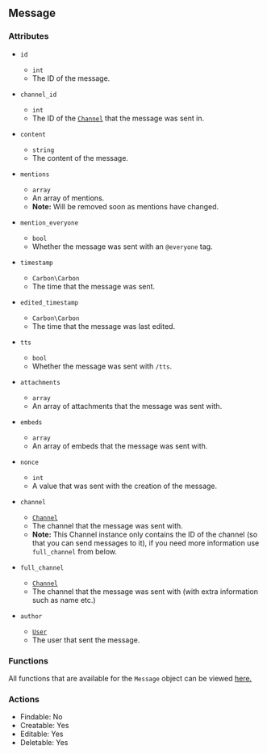 ## Message

### Attributes

- `id`
	- `int`
	- The ID of the message.
- `channel_id`
	- `int`
	- The ID of the [`Channel`](channel.md) that the message was sent in.
- `content`
	- `string`
	- The content of the message.
- `mentions`
	- `array`
	- An array of mentions.
	- **Note:** Will be removed soon as mentions have changed.
- `mention_everyone`
	- `bool`
	- Whether the message was sent with an `@everyone` tag.
- `timestamp`
	- `Carbon\Carbon`
	- The time that the message was sent.
- `edited_timestamp`
	- `Carbon\Carbon`
	- The time that the message was last edited.
- `tts`
	- `bool`
	- Whether the message was sent with `/tts`.
- `attachments`
	- `array`
	- An array of attachments that the message was sent with.
- `embeds`
	- `array`
	- An array of embeds that the message was sent with.
- `nonce`
	- `int`
	- A value that was sent with the creation of the message.

- `channel`
	- [`Channel`](channel.md)
	- The channel that the message was sent with.
	- **Note:** This Channel instance only contains the ID of the channel (so that you can send messages to it), if you need more information use `full_channel` from below.
- `full_channel`
	- [`Channel`](channel.md)
	- The channel that the message was sent with (with extra information such as name etc.)
- `author`
	- [`User`](../user/user.md)
	- The user that sent the message.

### Functions

All functions that are available for the `Message` object can be viewed [here.](https://teamreflex.github.io/DiscordPHP/classes/Discord.Parts.Channel.Message.html#method_reply)

### Actions

- Findable: No
- Creatable: Yes
- Editable: Yes
- Deletable: Yes
